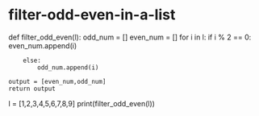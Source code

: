 # filter-odd-even-in-a-list

def filter_odd_even(l):
    odd_num = []
    even_num = []
    for i in l:
        if i % 2 == 0:
            even_num.append(i)

        else:
            odd_num.append(i)

    output = [even_num,odd_num]
    return output
l = [1,2,3,4,5,6,7,8,9]
print(filter_odd_even(l))
